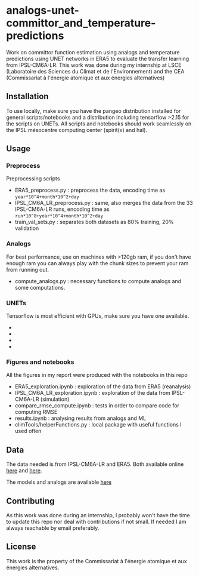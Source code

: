 # analogs-unet-committor_and_temperature-predictions

Work on committor function estimation using analogs and temperature predictions using UNET networks in ERA5 to evaluate the transfer learning from IPSL-CM6A-LR. This work was done during my internship at LSCE (Laboratoire des Sciences du Climat et de l'Environnement) and the CEA (Commissariat à l'énergie atomique et aux énergies alternatives)

## Installation

To use locally, make sure you have the pangeo distribution installed for general scripts/notebooks and a distribution including tensorflow >2.15 for the scripts on UNETs.
All scripts and notebooks should work seamlessly on the IPSL mésocentre computing center (spirit(x) and hal).

## Usage

### Preprocess

Preprocessing scripts

- ERA5_preprocess.py : preprocess the data, encoding time as `year*10^4+month*10^2+day`
- IPSL_CM6A_LR_preprocess.py : same, also merges the data from the 33 IPSL-CM6A-LR runs, encoding time as `run*10^8+year*10^4+month*10^2+day`
- train_val_sets.py : separates both datasets as 80% training, 20% validation

### Analogs 

For best performance, use on machines with >120gb ram, if you don't have enough ram you can always play with the chunk sizes to prevent your ram from running out.

- compute_analogs.py : necessary functions to compute analogs and some computations.

### UNETs

Tensorflow is most efficient with GPUs, make sure you have one available.

-
-
-
-

### Figures and notebooks

All the figures in my report were produced with the notebooks in this repo

- ERA5_exploration.ipynb : exploration of the data from ERA5 (reanalysis)
- IPSL_CM6A_LR_exploration.ipynb : exploration of the data from IPSL-CM6A-LR (simulation)
- compare_rmse_compute.ipynb : tests in order to compare code for computing RMSE
- results.ipynb : analysing results from analogs and ML
- climTools/helperFunctions.py : local package with useful functions I used often

## Data

The data needed is from IPSL-CM6A-LR and ERA5. Both available online [here](https://esgf-node.ipsl.upmc.fr/search/cmip6-ipsl/) and [here](https://cds.climate.copernicus.eu/).

The models and analogs are available [here]()

## Contributing

As this work was done during an internship, I probably won't have the time to update this repo nor deal with contributions if not small. If needed I am always reachable by email preferably.

## License
This work is the property of the Commissariat à l'énergie atomique et aux énergies alternatives.
